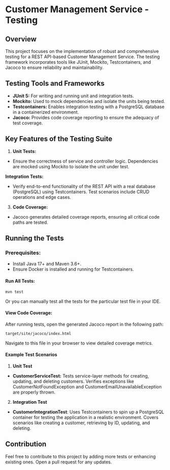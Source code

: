 # Customer Management Service - Testing

## Overview

This project focuses on the implementation of robust and comprehensive testing for a REST API-based Customer Management Service. The testing framework incorporates tools like JUnit, Mockito, Testcontainers, and Jacoco to ensure reliability and maintainability.

## Testing Tools and Frameworks
- **JUnit 5:** For writing and running unit and integration tests.
- **Mockito:** Used to mock dependencies and isolate the units being tested.
- **Testcontainers:** Enables integration testing with a PostgreSQL database in a containerized environment.
- **Jacoco:** Provides code coverage reporting to ensure the adequacy of test coverage.

## Key Features of the Testing Suite

1. **Unit Tests:**

- Ensure the correctness of service and controller logic.
Dependencies are mocked using Mockito to isolate the unit under test.

**Integration Tests:**

- Verify end-to-end functionality of the REST API with a real database (PostgreSQL) using Testcontainers.
Test scenarios include CRUD operations and edge cases.

3. **Code Coverage:**

- Jacoco generates detailed coverage reports, ensuring all critical code paths are tested.

## Running the Tests

### Prerequisites:

- Install Java 17+ and Maven 3.6+.
- Ensure Docker is installed and running for Testcontainers.

#### Run All Tests:

```
mvn test
```
Or you can manually test all the tests for the particular test file in your IDE.

#### View Code Coverage:

After running tests, open the generated Jacoco report in the following path:

```target/site/jacoco/index.html```

Navigate to this file in your browser to view detailed coverage metrics.

#### Example Test Scenarios

1. **Unit Test**
- **CustomerServiceTest:**
Tests service-layer methods for creating, updating, and deleting customers.
Verifies exceptions like CustomerNotFoundException and CustomerEmailUnavailableException are properly thrown.

2. **Integration Test**
- **CustomerIntegrationTest**:
Uses Testcontainers to spin up a PostgreSQL container for testing the application in a realistic environment.
Covers scenarios like creating a customer, retrieving by ID, updating, and deleting.

## Contribution
Feel free to contribute to this project by adding more tests or enhancing existing ones. Open a pull request for any updates.

